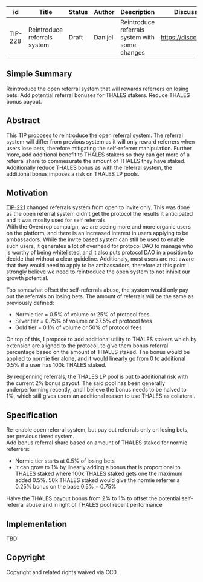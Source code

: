 | id | Title | Status | Author | Description | Discussions to | Created |
| ----------- | ----------- | ----------- | ----------- | ----------- | ----------- | ----------- |
| TIP-228 | Reintroduce referrals system | Draft | Danijel | Reintroduce referrals system with some changes| https://discord.gg/thales | 2024-09-30


## Simple Summary

Reintroduce the open referral system that will rewards referrers on losing bets. Add potential referral bonuses for THALES stakers. Reduce THALES bonus payout.

## Abstract

This TIP proposes to reintroduce the open referral system. The referral system will differ from previous system as it will only reward referrers when users lose bets, therefore mitigating the self-referrer manipulation. Further more, add additional benefit to THALES stakers so they can get more of a referral share to commesurate the amount of THALES they have staked. 
Additionally reduce THALES bonus as with the referral system, the additional bonus imposes a risk on THALES LP pools. 

## Motivation
 
[TIP-221](https://github.com/thales-markets/thales-improvement-proposals/blob/main/TIPs/TIP-221.md) changed referrals system from open to invite only. This was done as the open referral system didn't get the protocol the results it anticipated and it was moslty used for self referrals.  
With the Overdrop campaign, we are seeing more and more organic users on the platform, and there is an increased interest in users applying to be ambassadors. While the invite based system can still be used to enable such users, it generates a lot of overhead for protocol DAO to manage who is worthy of being whitelisted, and it also puts protocol DAO in a position to decide that without a clear guideline. Additionaly, most users are not aware that they would need to apply to be ambassadors, therefore at this point I strongly believe we need to reintroduce the open system to not inhibit our growth potential.  

Too somewhat offset the self-referrals abuse, the system would only pay out the referrals on losing bets. The amount of referrals will be the same as previously defined:  
- Normie tier = 0.5% of volume or 25% of protocol fees  
- Silver tier = 0.75% of volume or 37.5% of protocol fees
- Gold tier = 0.1% of volume or 50% of protocol fees  

On top of this, I propose to add additional utility to THALES stakers which by extension are aligned to the protocol, to give them bonus referral percentage based on the amount of THALES staked. The bonus would be applied to normie tier alone, and it would linearly go from 0 to additional 0.5% if a user has 100k THALES staked.  

By reopenning referrals, the THALES LP pool is put to additional risk with the current 2% bonus payout. The said pool has been generally underperforming recently, and I believe the bonus needs to be halved to 1%, which still gives users an additional reason to use THALES as collateral.      
## Specification 

Re-enable open referral system, but pay out referrals only on losing bets, per previous tiered system.  
Add bonus referral share based on amount of THALES staked for normie referrers: 
- Normie tier starts at 0.5% of losing bets
- It can grow to 1% by linearly adding a bonus that is proportional to THALES staked where 100k THALES staked gets one the maximum added 0.5%. 50k THALES staked would give the normie referrer a 0.25% bonus on the base 0.5% = 0.75%  

Halve the THALES payout bonus from 2% to 1% to offset the potential self-referral abuse and in light of THALES pool recent performance  

## Implementation

TBD

## Copyright
 
Copyright and related rights waived via CC0.
